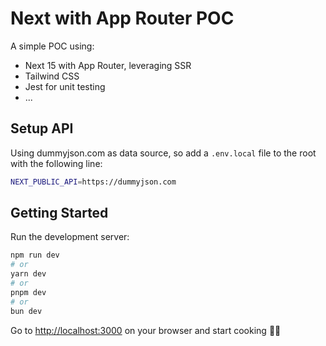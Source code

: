 # Next with App Router POC
A simple POC using:
- Next 15 with App Router, leveraging SSR
- Tailwind CSS
- Jest for unit testing
- ...

## Setup API

Using dummyjson.com as data source, so add a `.env.local` file to the root with the following line:

```bash
NEXT_PUBLIC_API=https://dummyjson.com
```

## Getting Started

Run the development server:

```bash
npm run dev
# or
yarn dev
# or
pnpm dev
# or
bun dev
```

Go to [http://localhost:3000](http://localhost:3000) on your browser and start cooking 👨‍🍳
